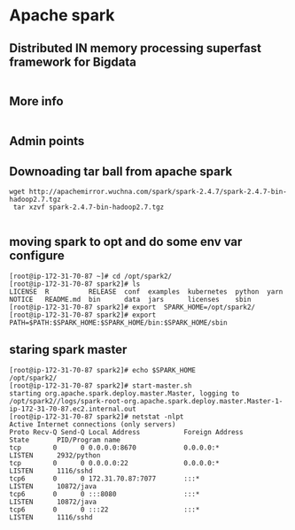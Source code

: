 # Apache spark 

## Distributed IN memory processing superfast framework for Bigdata 

<img hdfsspark.png>

## More info 

<img sparkinfo.png>

## Admin points

## Downoading tar ball from apache spark 

```
wget http://apachemirror.wuchna.com/spark/spark-2.4.7/spark-2.4.7-bin-hadoop2.7.tgz
 tar xzvf spark-2.4.7-bin-hadoop2.7.tgz 
 
 ```
 ## moving spark to opt and do some env var configure 
 
 ```
 [root@ip-172-31-70-87 ~]# cd /opt/spark2/
[root@ip-172-31-70-87 spark2]# ls
LICENSE  R          RELEASE  conf  examples  kubernetes  python  yarn
NOTICE   README.md  bin      data  jars      licenses    sbin
[root@ip-172-31-70-87 spark2]# export  SPARK_HOME=/opt/spark2/
[root@ip-172-31-70-87 spark2]# export PATH=$PATH:$SPARK_HOME:$SPARK_HOME/bin:$SPARK_HOME/sbin

```

## staring spark master

```
[root@ip-172-31-70-87 spark2]# echo $SPARK_HOME
/opt/spark2/
[root@ip-172-31-70-87 spark2]# start-master.sh  
starting org.apache.spark.deploy.master.Master, logging to /opt/spark2//logs/spark-root-org.apache.spark.deploy.master.Master-1-ip-172-31-70-87.ec2.internal.out
[root@ip-172-31-70-87 spark2]# netstat -nlpt
Active Internet connections (only servers)
Proto Recv-Q Send-Q Local Address           Foreign Address         State       PID/Program name    
tcp        0      0 0.0.0.0:8670            0.0.0.0:*               LISTEN      2932/python         
tcp        0      0 0.0.0.0:22              0.0.0.0:*               LISTEN      1116/sshd           
tcp6       0      0 172.31.70.87:7077       :::*                    LISTEN      10872/java          
tcp6       0      0 :::8080                 :::*                    LISTEN      10872/java          
tcp6       0      0 :::22                   :::*                    LISTEN      1116/sshd    

```


